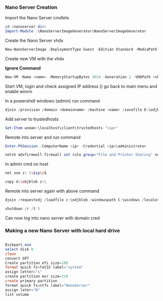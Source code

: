 ### Nano Server Creation

Import the Nano Server cmdlets

```powershell
cd <nanoserver dir>
Import-Module .\NanoServerImageGenerator\NanoServerImageGenerator
```

Create the Nano Server vhdx

```powershell
New-NanoServerImage -DeploymentType Guest -Edition Standard -MediaPath <Parent Dir of NanoServer> -TargetPath <vhdx Directory>\<name>.vhdx -ComputerName <name> -Compute -Package microsoft-nanoserver-iis-package
```

Create new VM with the vhdx

**Ignore Command**
```powershell
New-VM -Name <name> -MemoryStartupBytes 1024 -Generation 2 -VHDPath <vhdx Directory>\<name>.vhdx
```

Start VM, login and check assigned IP address (<ip>) go back to main menu and enable winrm

In a powershell windows (admin) run command

```powershell
djoin /provision /domain <domainname> /machine <name> /savefile D:\odjblob
```

Add server to trustedhosts

```powershell
Set-Item wsman:\localhost\client\trustedhosts "<ip>"
```

Remote into server and run command

```powershell
Enter-PSSession -ComputerName <ip> -Credential <ip>\administrator

netsh advfirewall firewall set rule group="File and Printer Sharing" new enable=yes
```

In admin cmd on host

```bash
net use z: \\$ip\c$

copy d:\objblob z:\
```

Remote into server again with above command

```powershell
djoin /requestodj /loadfile c:\odjblob /windowspath C:\windows /localos

shutdown /r /t 5
```

Can now log into nano server with domain cred

### Making a new Nano Server with local hard drive
```powershell

Diskpart.exe
select disk 0
clean
convert GPT
Create partition efi size=100
format quick fs=fat32 label="system"
assign letter="s"
create partition msr size=128
create primary partition
format quick fs=ntfs label="NanoServer"
assign leter="N"
list volume

```
